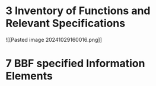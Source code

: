# 3 Inventory of Functions and Relevant Specifications
![[Pasted image 20241029160016.png]]
# 7 BBF specified Information Elements
